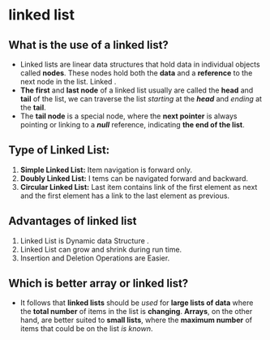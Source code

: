# linked list

## What is the use of a linked list?
- Linked lists are linear data structures that hold data in individual objects called **nodes**. These nodes hold both the **data** and a **reference** to the next node in the list. Linked .
- **The first** and **last node** of a linked list usually are called the **head** and **tail** of the list, we can traverse the list *starting* at the ***head*** and *ending* at the **tail**. 
- The **tail node** is a special node, where the **next pointer** is always pointing or linking to a ***null*** reference, indicating **the end of the list**.
## Type of Linked List:
1. **Simple Linked List:** Item navigation is forward only.
2. **Doubly Linked List:** I tems can be navigated forward and backward.
3. **Circular Linked List:** Last item contains link of the first element as next and the first element has a link to the last element as previous.


## Advantages of linked list
1. Linked List is Dynamic data Structure .
2. Linked List can grow and shrink during run time.
3. Insertion and Deletion Operations are Easier.

## Which is better array or linked list?
- It follows that **linked lists** should be *used* for **large lists of data** where the **total number** of items in the list is **changing**. **Arrays**, on the other hand, are better suited to **small lists**, where the **maximum number** of items that could be on the list *is known*.


